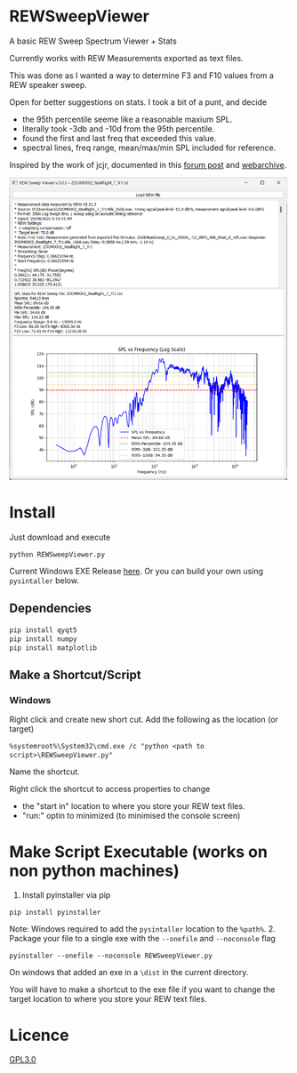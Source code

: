 # REWSweepViewer
A basic REW Sweep Spectrum Viewer + Stats

Currently works with REW Measurements exported as text files.

This was done as I wanted a way to determine F3 and F10 values from a REW speaker sweep.

Open for better suggestions on stats. I took a bit of a punt, and decide
- the 95th percentile seeme like a reasonable maxium SPL.
- literally took -3db and -10d from the 95th percentile.
- found the first and last freq that exceeded this value.
- spectral lines, freq range, mean/max/min SPL included for reference.

Inspired by the work of jcjr, documented in this [forum post](https://gearspace.com/board/studio-building-acoustics/998689-frequency-response-stats-calculator.html) and [webarchive](http://web.archive.org/web/20160912193103/http://errnum.com/html/frstatscalc.html).

<img src="https://github.com/pac-71/REWSweepViewer/blob/0cf65df7e184b1397a07e49250c040b761e7518a/REWSweepViewer.v.0.0.5%20Screenshot.png" width="500">

# Install
Just download and execute
```
python REWSweepViewer.py
```
Current Windows EXE Release [here](https://github.com/pac-71/REWSweepViewer/releases/). 
Or you can build your own using `pysintaller` below.
## Dependencies
```
pip install qyqt5
pip install numpy
pip install matplotlib
```
## Make a Shortcut/Script
### Windows
Right click and create new short cut. Add the following as the location (or target)
```
%systemroot%\System32\cmd.exe /c "python <path to script>\REWSweepViewer.py"
```
Name the shortcut. 

Right click the shortcut to access properties to change 
- the "start in" location to where you store your REW text files.
- "run:" optin to minimized (to minimised the console screen)

# Make Script Executable (works on non python machines)
1. Install pyinstaller via pip
```
pip install pyinstaller
```
Note: Windows required to add the `pysintaller` location to the `%path%`.
2. Package your file to a single exe with the `--onefile` and `--noconsole` flag
```
pyinstaller --onefile --noconsole REWSweepViewer.py
```
On windows that added an exe in a `\dist` in the current directory. 

You will have to make a shortcut to the exe file if you want to change the target location to where you store your REW text files.
# Licence
[GPL3.0](https://github.com/pac-71/REWSweepViewer/blob/894360cfad756e0151819c65e82293b1e71cb768/LICENSE)
